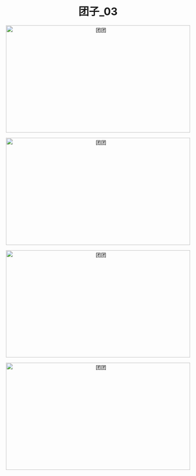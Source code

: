 <h1 align="center">团子_03</h1>

<p align="center"><img width="496" height="288" src=https://linmingdao.github.io/blog/assets/tuanzi/tuanzi_10.jpg alt="团团"></p>

<p align="center"><img width="496" height="288" src=https://linmingdao.github.io/blog/assets/tuanzi/tuanzi_11.jpg alt="团团"></p>

<p align="center"><img width="496" height="288" src=https://linmingdao.github.io/blog/assets/tuanzi/tuanzi_12.jpg alt="团团"></p>

<p align="center"><img width="496" height="288" src=https://linmingdao.github.io/blog/assets/tuanzi/tuanzi_13.jpg alt="团团"></p>
